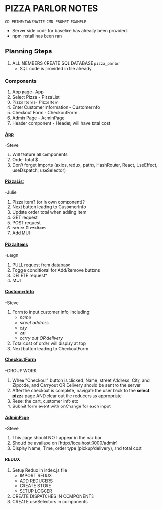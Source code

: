 <h1>PIZZA PARLOR NOTES</h1>

```
CD PRIME/TANZNAITE CMD PROMPT EXAMPLE
```
- Server side code for baseline has already been provided. 
- npm install has been ran 

<h2>Planning Steps</h2>

1. ALL MEMBERS CREATE SQL DATABASE `pizza_parlor`
    - SQL code is provided in file already 

 


<h3> Components </h3>

1. App page- App
2. Select Pizza - PizzaList
3. Pizza Items- PizzaItem
4. Enter Customer Information - CustomerInfo
5. Checkout Form - CheckoutForm
6. Admin Page - AdminPage
7. Header component - Header, will have total cost 




<h4><u> App </u></h4> -Steve

1. Will feature all components
2. Order total $
3. Don't forget imports (axios, redux, paths,
 HashRouter, React, UseEffect, useDispatch, useSelector)


<h4><u> PizzaList </u></h4> -Julie

1. Pizza item? (or in own component)?
2. Next button leading to CustomerInfo
3. Update order total when adding item
4. GET request
5. POST request
6. return PizzaItem
7. Add MUI

<h4><u> PizzaItems </u></h4> -Leigh

1. PULL request from database
2. Toggle conditional for Add/Remove buttons 
3. DELETE request?
4. MUI

<h4><u> CustomerInfo </u></h4> -Steve

1. Form to input customer info, including:
    - *name*
    - *street address*
    - *city*
    - *zip*
    - *carry out OR delivery*
2. Total cost of order will display at top
3. Next button leading to CheckoutForm



<h4><u> CheckoutForm </u></h4> -GROUP WORK

1. When "Checkout" button is clicked, Name, street Address, City, and Zipcode, and Carryout OR Delivery should be sent to the server
2. After the checkout is complete, navigate the user back to the **select pizza** page AND clear out the reducers as appropriate
3. Reset the cart, customer info etc
4. Submit form event with onChange for each input


<h4><u> AdminPage </u></h4> -Steve

1. This page should NOT appear in the nav bar
2. Should be availabe on [http://localhost:3000/admin]
3. Display Name, Time, order type (pickup/delivery), and total cost


<h4>REDUX</h4>

1. Setup Redux in index.js file
    - IMPORT REDUX
    - ADD REDUCERS
    - CREATE STORE
    - SETUP LOGGER
2. CREATE DISPATCHES IN COMPONENTS 
3. CREATE useSelectors in components 

